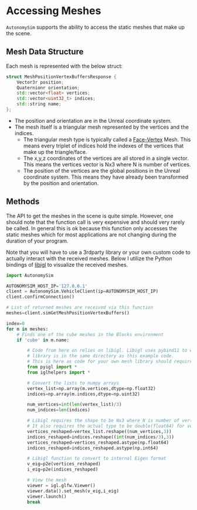 # Accessing Meshes

`AutonomySim` supports the ability to access the static meshes that make up the scene.

## Mesh Data Structure

Each mesh is represented with the below struct:

```cpp
struct MeshPositionVertexBuffersResponse {
	Vector3r position;
	Quaternionr orientation;
	std::vector<float> vertices;
	std::vector<uint32_t> indices;
	std::string name;
};
```

* The position and orientation are in the Unreal coordinate system.
* The mesh itself is a triangular mesh represented by the vertices and the indices.
  * The triangular mesh type is typically called a [Face-Vertex](https://en.wikipedia.org/wiki/Polygon_mesh#Face-vertex_meshes) Mesh. This means every triplet of indices hold the indexes of the vertices that make up the triangle/face.
  * The x,y,z coordinates of the vertices are all stored in a single vector. This means the vertices vector is Nx3 where N is number of vertices. 
  * The position of the vertices are the global positions in the Unreal coordinate system. This means they have already been transformed by the position and orientation.

## Methods

The API to get the meshes in the scene is quite simple. However, one should note that the function call is very expensive and should very rarely be called. In general this is ok because this function only accesses the static meshes which for most applications are not changing during the duration of your program.

Note that you will have to use a 3rdparty library or your own custom code to actually interact with the received meshes. Below I utilize the Python bindings of [libigl](https://github.com/libigl/libigl) to visualize the received meshes.

```python
import AutonomySim

AUTONOMYSIM_HOST_IP='127.0.0.1'
client = AutonomySim.VehicleClient(ip=AUTONOMYSIM_HOST_IP)
client.confirmConnection()

# List of returned meshes are received via this function
meshes=client.simGetMeshPositionVertexBuffers()

index=0
for m in meshes:
    # Finds one of the cube meshes in the Blocks environment
    if 'cube' in m.name:

        # Code from here on relies on libigl. Libigl uses pybind11 to wrap C++ code. So here the built pyigl.so
        # library is in the same directory as this example code.
        # This is here as code for your own mesh library should require something similar
        from pyigl import *
        from iglhelpers import *

        # Convert the lists to numpy arrays
        vertex_list=np.array(m.vertices,dtype=np.float32)
        indices=np.array(m.indices,dtype=np.uint32)

        num_vertices=int(len(vertex_list)/3)
        num_indices=len(indices)

        # Libigl requires the shape to be Nx3 where N is number of vertices or indices
        # It also requires the actual type to be double(float64) for vertices and int64 for the triangles/indices
        vertices_reshaped=vertex_list.reshape((num_vertices,3))
        indices_reshaped=indices.reshape((int(num_indices/3),3))
        vertices_reshaped=vertices_reshaped.astype(np.float64)
        indices_reshaped=indices_reshaped.astype(np.int64)

        # Libigl function to convert to internal Eigen format
        v_eig=p2e(vertices_reshaped)
        i_eig=p2e(indices_reshaped)

        # View the mesh
        viewer = igl.glfw.Viewer()
        viewer.data().set_mesh(v_eig,i_eig)
        viewer.launch()
        break
```
